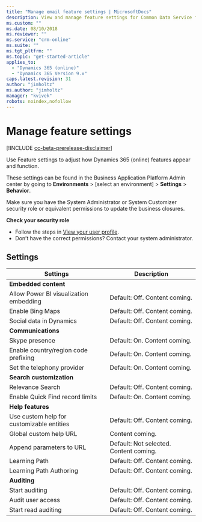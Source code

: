 ```yaml
---
title: "Manage email feature settings | MicrosoftDocs"
description: View and manage feature settings for Common Data Service for Apps.
ms.custom: ""
ms.date: 08/10/2018
ms.reviewer: ""
ms.service: "crm-online"
ms.suite: ""
ms.tgt_pltfrm: ""
ms.topic: "get-started-article"
applies_to: 
  - "Dynamics 365 (online)"
  - "Dynamics 365 Version 9.x"
caps.latest.revision: 31
author: "jimholtz"
ms.author: "jimholtz"
manager: "kvivek"
robots: noindex,nofollow
---
```

# Manage feature settings

[!INCLUDE [cc-beta-prerelease-disclaimer](../includes/cc-beta-prerelease-disclaimer.md)]

Use Feature settings to adjust how Dynamics 365 (online) features appear and function.

These settings can be found in the Business Application Platform Admin center by going to **Environments** > [select an environment] > **Settings** > **Behavior**.

Make sure you have the System Administrator or System Customizer security role or equivalent permissions to update the business closures.

**Check your security role**

- Follow the steps in [View your user profile](https://docs.microsoft.com/dynamics365/customer-engagement/basics/view-your-user-profile).
- Don’t have the correct permissions? Contact your system administrator.

## Settings

|Settings|Description|  
|--------------|-----------------|  
|**Embedded content**||  
|Allow Power BI visualization embedding|Default: Off. Content coming.|  
|Enable Bing Maps|Default: Off. Content coming. |  
|Social data in Dynamics|Default: Off. Content coming.|  
|**Communications**| |
|Skype presence|Default: On. Content coming.|  
|Enable country/region code prefixing|Default: On. Content coming.|  
|Set the telephony provider|Default: On. Content coming.|  
|**Search customization**||  
|Relevance Search|Default: Off. Content coming.|  
|Enable Quick Find record limits|Default: On. Content coming.|  
|**Help features**||  
|Use custom help for customizable entities|Default: Off. Content coming.|  
|Global custom help URL| Content coming.|  
|Append parameters to URL|Default: Not selected.  Content coming.|  
|Learning Path|Default: Off. Content coming.|  
|Learning Path Authoring|Default: Off. Content coming.|
|**Auditing**| |
|Start auditing|Default: Off. Content coming.|  
|Audit user access|Default: Off. Content coming.| 
|Start read auditing|Default: Off. Content coming.| 
